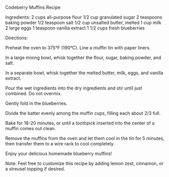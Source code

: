 Codeberry Muffins Recipe

Ingredients:
2 cups all-purpose flour
1/2 cup granulated sugar
2 teaspoons baking powder
1/2 teaspoon salt
1/2 cup unsalted butter, melted
1 cup milk
2 large eggs
1 teaspoon vanilla extract
1 1/2 cups fresh blueberries

Directions:

Preheat the oven to 375°F (190°C). Line a muffin tin with paper liners.

In a large mixing bowl, whisk together the flour, sugar, baking powder, and salt.

In a separate bowl, whisk together the melted butter, milk, eggs, and vanilla extract.

Pour the wet ingredients into the dry ingredients and stir until just combined. Do not overmix.

Gently fold in the blueberries.

Divide the batter evenly among the muffin cups, filling each about 2/3 full.

Bake for 18-20 minutes, or until a toothpick inserted into the center of a muffin comes out clean.

Remove the muffins from the oven and let them cool in the tin for 5 minutes, then transfer them to a wire rack to cool completely.

Enjoy your delicious homemade blueberry muffins!

Note: Feel free to customize this recipe by adding lemon zest, cinnamon, or a streusel topping if desired.
